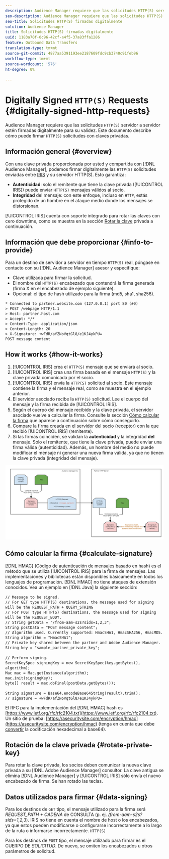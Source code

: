 ```yaml
---
description: Audience Manager requiere que las solicitudes HTTP(S) servidor a servidor estén firmadas digitalmente para su validez. Este documento describe cómo puede firmar solicitudes HTTP con claves privadas.
seo-description: Audience Manager requiere que las solicitudes HTTP(S) servidor a servidor estén firmadas digitalmente para su validez. Este documento describe cómo puede firmar solicitudes HTTP(S) con claves privadas.
seo-title: Solicitudes HTTP(S) firmadas digitalmente
solution: Audience Manager
title: Solicitudes HTTP(S) firmadas digitalmente
uuid: 1183a70f-0c96-42cf-a4f5-37a83ffa1286
feature: Outbound Data Transfers
translation-type: tm+mt
source-git-commit: 4877aa5391193ee2187609fdc9cb3740c91feb96
workflow-type: tm+mt
source-wordcount: '576'
ht-degree: 0%

---
```



# Digitally Signed `HTTP(S)` Requests {#digitally-signed-http-requests}

Audience Manager requiere que las solicitudes `HTTP(S)` servidor a servidor estén firmadas digitalmente para su validez. Este documento describe cómo puede firmar `HTTP(S)` solicitudes con claves privadas.

## Información general {#overview}

<!-- digitally_signed_http_requests.xml -->

Con una clave privada proporcionada por usted y compartida con [!DNL Audience Manager], podemos firmar digitalmente las `HTTP(S)` solicitudes enviadas entre [IRIS](../../../reference/system-components/components-data-action.md#iris) y su servidor HTTP(S). Esto garantiza:

* **Autenticidad**: solo el remitente que tiene la clave privada ([!UICONTROL IRIS]) puede enviar `HTTP(S)` mensajes válidos al socio.
* **Integridad** del mensaje: con este enfoque, incluso en `HTTP`, estás protegido de un hombre en el ataque medio donde los mensajes se distorsionan.

[!UICONTROL IRIS] cuenta con soporte integrado para rotar las claves con cero downtime, como se muestra en la sección [Rotar la clave](../../../integration/receiving-audience-data/real-time-outbound-transfers/digitally-signed-http-requests.md#rotate-private-key) privada a continuación.

## Información que debe proporcionar {#info-to-provide}

Para un destino de servidor a servidor en tiempo `HTTP(S)` real, póngase en contacto con su [!DNL Audience Manager] asesor y especifique:

* Clave utilizada para firmar la solicitud.
* El nombre del `HTTP(S)` encabezado que contendrá la firma generada (firma X en el encabezado de ejemplo siguiente).
* Opcional: el tipo de hash utilizado para la firma (md5, sha1, sha256).

```
* Connected to partner.website.com (127.0.0.1) port 80 (#0)
> POST /webpage HTTP/1.1
> Host: partner.host.com
> Accept: */*
> Content-Type: application/json
> Content-Length: 20
> X-Signature: +wFdR/afZNoVqtGl8/e1KJ4ykPU=
POST message content
```

## How it works {#how-it-works}

1. [!UICONTROL IRIS] crea el `HTTP(S)` mensaje que se enviará al socio.
1. [!UICONTROL IRIS] crea una firma basada en el mensaje `HTTP(S)` y la clave privada comunicada por el socio.
1. [!UICONTROL IRIS] envía la `HTTP(S)` solicitud al socio. Este mensaje contiene la firma y el mensaje real, como se muestra en el ejemplo anterior.
1. El servidor asociado recibe la `HTTP(S)` solicitud. Lee el cuerpo del mensaje y la firma recibida de [!UICONTROL IRIS].
1. Según el cuerpo del mensaje recibido y la clave privada, el servidor asociado vuelve a calcular la firma. Consulte la sección [Cómo calcular la firma](../../../integration/receiving-audience-data/real-time-outbound-transfers/digitally-signed-http-requests.md#calculate-signature) que aparece a continuación sobre cómo conseguirlo.
1. Compare la firma creada en el servidor del socio (receptor) con la que recibió [!UICONTROL IRIS] (remitente).
1. Si las firmas coinciden, se validan la **autenticidad** y la integridad **del** mensaje. Solo el remitente, que tiene la clave privada, puede enviar una firma válida (autenticidad). Además, un hombre del medio no puede modificar el mensaje ni generar una nueva firma válida, ya que no tienen la clave privada (integridad del mensaje).

![](assets/iris-digitally-sign-http-request.png)

## Cómo calcular la firma {#calculate-signature}

[!DNL HMAC] (Código de autenticación de mensajes basado en hash) es el método que se utiliza [!UICONTROL IRIS] para la firma de mensajes. Las implementaciones y bibliotecas están disponibles básicamente en todos los lenguajes de programación. [!DNL HMAC] no tiene ataques de extensión conocidos. Vea un ejemplo en [!DNL Java] la siguiente sección:

```
// Message to be signed.
// For GET type HTTP(S) destinations, the message used for signing will be the REQUEST_PATH + QUERY_STRING
// For POST type HTTP(S) destinations, the message used for signing will be the REQUEST_BODY.
// String getData = "/from-aam-s2s?sids=1,2,3";
String postData = "POST message content";
// Algorithm used. Currently supported: HmacSHA1, HmacSHA256, HmacMD5.
String algorithm = "HmacSHA1";
// Private key shared between the partner and Adobe Audience Manager.
String key = "sample_partner_private_key";
  
// Perform signing.
SecretKeySpec signingKey = new SecretKeySpec(key.getBytes(), algorithm);
Mac mac = Mac.getInstance(algorithm);
mac.init(signingKey);
byte[] result = mac.doFinal(postData.getBytes());
  
String signature = Base64.encodeBase64String(result).trim(); 
// signature = +wFdR/afZNoVqtGl8/e1KJ4ykPU=
```

El RFC para la implementación del [!DNL HMAC] hash es [https://www.ietf.org/rfc/rfc2104.txt](https://www.ietf.org/rfc/rfc2104.txt). Un sitio de prueba: [https://asecuritysite.com/encryption/hmac](https://asecuritysite.com/encryption/hmac) (tenga en cuenta que debe [convertir](https://tomeko.net/online_tools/hex_to_base64.php?lang=en) la codificación hexadecimal a base64).

## Rotación de la clave privada {#rotate-private-key}

Para rotar la clave privada, los socios deben comunicar la nueva clave privada a su [!DNL Adobe Audience Manager] consultor. La clave antigua se elimina [!DNL Audience Manager] y [!UICONTROL IRIS] sólo envía el nuevo encabezado de firma. Se han rotado las teclas.

## Datos utilizados para firmar {#data-signing}

Para los destinos de `GET` tipo, el mensaje utilizado para la firma será *REQUEST_PATH + CADENA* de CONSULTA (p. ej. */from-aam-s2s?sids=1,2,3*). IRIS no tiene en cuenta el nombre de host o los encabezados, ya que estos pueden modificarse o configurarse incorrectamente a lo largo de la ruta o informarse incorrectamente. `HTTP(S)`

Para los destinos de `POST` tipo, el mensaje utilizado para firmar es el CUERPO DE *SOLICITUD*. De nuevo, se omiten los encabezados u otros parámetros de solicitud.
